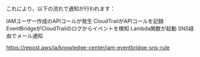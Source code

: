 
これにより、以下の流れで通知が行われます：

IAMユーザー作成のAPIコールが発生
CloudTrailがAPIコールを記録
EventBridgeがCloudTrailのログからイベントを検知
Lambda関数が起動
SNS経由でメール通知


https://repost.aws/ja/knowledge-center/iam-eventbridge-sns-rule

